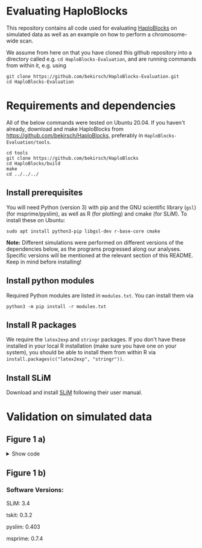 # Evaluating HaploBlocks

This repository contains all code used for evaluating [HaploBlocks](https://github.com/bekirsch/HaploBlocks) on simulated data as well as an example on how to perform a chromosome-wide scan.

We assume from here on that you have cloned this github repository into a directory called e.g.
`cd HaploBlocks-Evaluation`, and are running commands from within it, e.g. using

```
git clone https://github.com/bekirsch/HaploBlocks-Evaluation.git
cd HaploBlocks-Evaluation
```

# Requirements and dependencies

All of the below commands were tested on Ubuntu 20.04. If you haven't already, download and make HaploBlocks from https://github.com/bekirsch/HaploBlocks, preferably in `HaploBlocks-Evaluation/tools`. 

```
cd tools
git clone https://github.com/bekirsch/HaploBlocks
cd HaploBlocks/build
make
cd ../../../
```

## Install prerequisites

You will need Python (version 3) with pip and the GNU scientific library (`gsl`) (for msprime/pyslim), as well as R (for plotting) and cmake (for SLiM). To install these on Ubuntu:

```
sudo apt install python3-pip libgsl-dev r-base-core cmake
```

**Note:** Different simulations were performed on different versions of the dependencies below, as the programs progressed along our analyses. Specific versions will be mentioned at the relevant section of this README. Keep in mind before installing!

## Install python modules

Required Python modules are listed in `modules.txt`. You can install them via

```
python3 -m pip install -r modules.txt
```

## Install R packages

We require the `latex2exp` and `stringr` packages. If you don't have these installed in your local R installation (make sure you have one on your system), you should be able to install them from within R via `install.packages(c("latex2exp", "stringr"))`.

## Install SLiM

Download and install [SLiM](http://messerlab.org/slim/) following their user manual.

# Validation on simulated data

## Figure 1 a)

<details>
    <summary>Show code</summary>

   ### Software Versions:

   SLiM:       3.4

   tskit:      0.3.2

   pyslim:     0.403

   msprime:    0.7.4

   1. Create a directory for simulations:
   ```
   mkdir results/evaluation/Additive_10Mb_10kNe
   ```
   2. Define a function for simulating:
   ```
   simulating() {
   seed=$(openssl rand 4 | od -DAn);
   slim -s $seed scripts/Additive.slim &>/dev/null;
   trees=$(echo "results/evaluation/Additive_10Mb_10kNe/simulation${seed}/${seed}_sC0.02_mF*.trees" | tr -d ' ');

   for file in $trees; do
       python3 scripts/recapitation.py -i $file &>/dev/null;
       line=$(cat ${file/.trees/.trees.vcf} | grep -n '4999999' | cut -f1 | cut -d":" -f1)
       cat ${file/.trees/.trees.vcf} | awk -F '\t' -v OFS='\t' -v m=$line -v n=4 -v el='0' 'NR == m { $n = el } 1' | awk -F '\t' -v OFS='\t' -v m=$line -v n=5 -v el='1' 'NR == m { $n = el } 1' | gzip > ${file/.trees/.trees.uniform.vcf.gz}
       rm ${file/.trees/.trees.vcf}
   done
   }
   export -f simulating
   ```

   3. Run 50 simulations (make use of GNU parallel to speed up - provided your setup allows it), one of which is started via:
   ```
   for i in {1..50}; do simulating; done
   ```

   4. Create a lookup-table:
   ```
   tools/haploblocks/filter_lookup -max_k 2000 > results/evaluation/Additive_10Mb_10kNe/ancestry.lookup
   ```

   5. Create a directory for the output:
   ```
   mkdir results/evaluation/Additive_10Mb_10kNe/output
   ```

   6. Define a function for running haploblocks:
   ```
   haploblocks() {
   vcf_gz=$1;
   vcf=${vcf_gz/.vcf.gz/.vcf}
   cmap=${vcf/.vcf/.vcf.positions};
   rmap=${cmap/.positions/.positions.map};

   zcat $vcf_gz > $vcf
   tools/haploblocks/extract_positions -i $vcf -o $cmap &>/dev/null;
   awk -v OFS='\t' '{print "chr1", "snp"NR, (50*log(1/(1-(2*1e-8*$0)))), $0}' $cmap | tr ',' '.' > $rmap;
   tools/haploblocks/full --out_folder results/evaluation/Additive_10Mb_10kNe/output --vcf_path $vcf --genetic_map_path $rmap --lookup_path results/evaluation/Additive_10Mb_10kNe/ancestry.lookup --remove &>/dev/null;

   rm $vcf;
   rm $cmap;
   rm $rmap;
   }
   export -f haploblocks
   ```

   7. Run haploblocks:
   ```
   for file in results/evaluation/Additive_10Mb_10kNe/simulation*/*.uniform.vcf.gz; do haploblocks $file; done
   ```
   8. Count the simulations (needed for plotting):
   ```
   a
   9. Plot Figure:
   ```
   Rscript scripts/Plot_Fig1a.R results/evaluation/Additive_10Mb_10kNe/output $files
   ```ll=$(ls results/evaluation/Additive_10Mb_10kNe/output/*filtered.sHat.csv | wc -l)
   files=$((all / 13))
   ```

   9. Plot Figure:
   ```
   Rscript scripts/Plot_Fig1a.R results/evaluation/Additive_10Mb_10kNe/output $files
   ```

</details>

## Figure 1 b)


### Software Versions:

SLiM:       3.4

tskit:      0.3.2

pyslim:     0.403

msprime:    0.7.4

<!---

1. Create a directory for simulations:
```
mkdir results/evaluation/Additive_10Mb_10kNe
```
2. Define a function for simulating:
```
simulating() {
seed=$(openssl rand 4 | od -DAn);
slim -s $seed scripts/Additive.slim &>/dev/null;
trees=$(echo "results/evaluation/Additive_10Mb_10kNe/simulation${seed}/${seed}_sC0.02_mF*.trees" | tr -d ' ');

for file in $trees; do
  python3 scripts/recapitation.py -i $file &>/dev/null;
  line=$(cat ${file/.trees/.trees.vcf} | grep -n '4999999' | cut -f1 | cut -d":" -f1)
  cat ${file/.trees/.trees.vcf} | awk -F '\t' -v OFS='\t' -v m=$line -v n=4 -v el='0' 'NR == m { $n = el } 1' | awk -F '\t' -v OFS='\t' -v m=$line -v n=5 -v el='1' 'NR == m { $n = el } 1' | gzip > ${file/.trees/.trees.uniform.vcf.gz}
  rm ${file/.trees/.trees.vcf}
done
}
export -f simulating
```

3. Run 50 simulations (make use of GNU parallel to speed up - provided your setup allows it), one of which is started via:
```
for i in {1..50}; do simulating; done
```

4. Create a lookup-table:
tools/haploblocks/filter_lookup -max_k 2000 > results/evaluation/```
```
Additive_10Mb_10kNe/ancestry.lookup
```

5. Create a directory for the output:
```
mkdir results/evaluation/Additive_10Mb_10kNe/output
```

6. Define a function for running haploblocks:
```
haploblocks() {
vcf_gz=$1;
vcf=${vcf_gz/.vcf.gz/.vcf}
cmap=${vcf/.vcf/.vcf.positions};
rmap=${cmap/.positions/.positions.map};

zcat $vcf_gz > $vcf
tools/haploblocks/extract_positions -i $vcf -o $cmap &>/dev/null;
awk -v OFS='\t' '{print "chr1", "snp"NR, (50*log(1/(1-(2*1e-8*$0)))), $0}' $cmap | tr ',' '.' > $rmap;
tools/haploblocks/full --out_folder results/evaluation/Additive_10Mb_10kNe/output --vcf_path $vcf --genetic_map_path $rmap --lookup_path results/evaluation/Additive_10Mb_10kNe/ancestry.lookup --remove &>/dev/null;

rm $vcf;
rm $cmap;
rm $rmap;
}
export -f haploblocks
```

7. Run haploblocks:
```
for file in results/evaluation/Additive_10Mb_10kNe/simulation*/*.uniform.vcf.gz; do haploblocks $file; done
```
8. Count the simulations (needed for plotting):
```
a
9. Plot Figure:
```
Rscript scripts/Plot_Fig1a.R results/evaluation/Additive_10Mb_10kNe/output $files
```ll=$(ls results/evaluation/Additive_10Mb_10kNe/output/*filtered.sHat.csv | wc -l)
files=$((all / 13))
```

9. Plot Figure:
```
Rscript scripts/Plot_Fig1a.R results/evaluation/Additive_10Mb_10kNe/output $files
```



# Run selection scan

